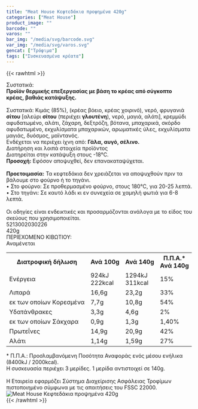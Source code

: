```yaml
---
title: "Meat House Κεφτεδάκια προψημένα 420g"
categories: ["Meat House"]
product_image: ""
barcode: ""
varos: ""
bar_img: "/media/svg/barcode.svg"
var_img: "/media/svg/varos.svg"
gencat: ["Τρόφιμα"]
tags: ["Συσκευασμένα κρέατα"]
---
```

{{< rawhtml >}}

<div class="sload394"><div class="product"><div id="sistatika">Συστατικά:</div><div class="alltext"><b>Προϊόν θερμικής επεξεργασίας με βάση το κρέας από σύγκοπτο κρέας,&nbsp;βαθιάς κατάψυξης.</b><br><br>Συστατικά: Κιµάς (85%), (κρέας βόειο, κρέας χοιρινό), νερό, φρυγανιά <b>σίτου</b> [αλεύρι <b>σίτου</b> (περιέχει <b>γλουτένη</b>), νερό, μαγιά, αλάτι], κρεμμύδι αφυδατωμένο, αλάτι, ζάχαρη, δεξτρόζη, βότανα, μπαχαρικά, σκόρδο αφυδατωμένο, εκχυλίσματα μπαχαρικών, αρωματικές ύλες, εκχυλίσματα μαγιάς, δυόσμος, μαϊντανός.<br>Ενδέχεται να περιέχει ίχνη από: <b>Γάλα, αυγό, σέλινο.</b><br></div><div id="loipa">Διατήρηση και λοιπά στοιχεία προϊόντος</div><div class="alltext">Διατηρείται στην κατάψυξη στους -18°C.<br><b>Προσοχή:</b> Εφόσον αποψυχθεί, δεν επανακαταψύχεται.<br><br><b>Προετοιμασία:</b> Τα κεφτεδάκια δεν χρειάζεται να αποψυχθούν πριν τα βάλουμε στο φούρνο ή το τηγάνι.<br>• Στο φούρνο: Σε προθερμασμένο φούρνο, στους 180°C, για 20-25 λεπτά.<br>• Στο τηγάνι: Σε καυτό λάδι κι εν συνεχεία σε χαμηλή φωτιά για 6-8 λεπτά.<br><br>Oι οδηγίες είναι ενδεικτικές και προσαρμόζονται ανάλογα με το είδος του σκεύους που χρησιμοποιείται.</div><div id="barcode"><div id="barimage1"></div><span id="bartext">5213002030226</span></div><div id="varos"><div id="varosimage1"></div><span id="varostext">420g</span></div><div id="kivotio">ΠΕΡΙΕΧΟΜΕΝΟ ΚΙΒΩΤΙΟΥ:<br>Αναμένεται</div><div class="tabout"><table id="diatable"><tbody><tr><th>Διατροφική δήλωση</th><th>Ανά 100g</th><th>Ανά 140g</th><th>Π.Π.Α.*<br>Ανά 140g</th></tr><tr><td class="texr2">Ενέργεια</td><td class="texr">924kJ<br>222kcal</td><td class="texr">1294kJ<br>311kcal</td><td class="texr">15%</td></tr><tr><td class="texr2">Λιπαρά</td><td class="texr">16,6g</td><td class="texr">23,2g</td><td class="texr">33%</td></tr><tr><td class="gray">εκ των οποίων Kορεσμένα</td><td class="gray2">7,7g</td><td class="gray2">10,8g</td><td class="gray2">54%</td></tr><tr><td class="texr2">Υδατάνθρακες</td><td class="texr">3,3g</td><td class="texr">4,6g</td><td class="texr">2%</td></tr><tr><td class="gray">εκ των οποίων Σάκχαρα</td><td class="gray2">0,9g</td><td class="gray2">1,3g</td><td class="gray2">1,40%</td></tr><tr><td class="texr2">Πρωτεΐνες</td><td class="texr">14,9g</td><td class="texr">20,9g</td><td class="texr">42%</td></tr><tr><td class="texr2">Αλάτι</td><td class="texr">1,14g</td><td class="texr">1,59g</td><td class="texr">27%</td></tr></tbody></table></div><div class="alltext">* Π.Π.Α.: Προσλαμβανόμενη Ποσότητα Αναφοράς ενός μέσου ενήλικα (8400kJ / 2000kcal).<br>Η συσκευασία περιέχει 3 μερίδες. 1 μερίδα αντιστοιχεί σε 140g.<br><br>Η Eταιρεία εφαρµόζει Σύστηµα Διαχείρισης Ασφάλειας Τροφίµων πιστοποιηµένο σύµφωνα µε τις απαιτήσεις του FSSC 22000.<br></div><div class="pimg"><img alt="Meat House Κεφτεδάκια προψημένα 420g" title="Meat House Κεφτεδάκια προψημένα 420g" src="/assets/images/meat-house-keftedakia-propshmena-420g.jpg"></div></div></div>
{{< /rawhtml >}}


